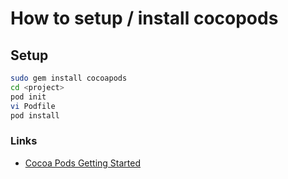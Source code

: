 # How to setup / install cocopods

## Setup

```bash
sudo gem install cocoapods
cd <project>
pod init
vi Podfile
pod install
```

### Links

- [Cocoa Pods Getting Started](https://guides.cocoapods.org/using/getting-started.html#getting-started)
